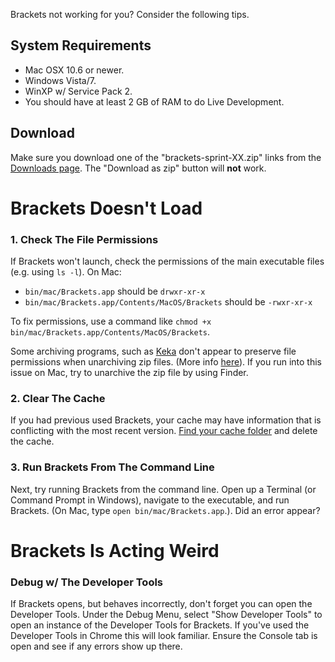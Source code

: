 Brackets not working for you? Consider the following tips.

## System Requirements

* Mac OSX 10.6 or newer.
* Windows Vista/7.
* WinXP w/ Service Pack 2.
* You should have at least 2 GB of RAM to do Live Development.

## Download

Make sure you download one of the "brackets-sprint-XX.zip" links from the [Downloads page](https://github.com/adobe/brackets/downloads). The "Download as zip" button will **not** work.

# Brackets Doesn't Load
### 1. Check The File Permissions

If Brackets won't launch, check the permissions of the main executable files (e.g. using `ls -l`). On Mac:
* `bin/mac/Brackets.app` should be `drwxr-xr-x`
* `bin/mac/Brackets.app/Contents/MacOS/Brackets` should be `-rwxr-xr-x`

To fix permissions, use a command like `chmod +x bin/mac/Brackets.app/Contents/MacOS/Brackets`.

Some archiving programs, such as [Keka](http://www.kekaosx.com/en/) don't appear to preserve file permissions when unarchiving zip files. (More info [here](https://github.com/adobe/brackets/issues/1158)). If you run into this issue on Mac, try to unarchive the zip file by using Finder.

### 2. Clear The Cache
If you had previous used Brackets, your cache may have information that is conflicting with the most recent version. [Find your cache folder](https://github.com/adobe/brackets/wiki/Cache-Folder) and delete the cache.

### 3. Run Brackets From The Command Line
Next, try running Brackets from the command line. Open up a Terminal (or Command Prompt in Windows), navigate to the executable, and run Brackets. (On Mac, type `open bin/mac/Brackets.app`.). Did an error appear?

# Brackets Is Acting Weird
### Debug w/ The Developer Tools
If Brackets opens, but behaves incorrectly, don't forget you can open the Developer Tools. Under the Debug Menu, select "Show Developer Tools" to open an instance of the Developer Tools for Brackets. If you've used the Developer Tools in Chrome this will look familiar. Ensure the Console tab is open and see if any errors show up there.